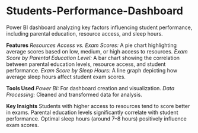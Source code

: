 # Students-Performance-Dashboard
Power BI dashboard analyzing key factors influencing student performance, including parental education, resource access, and sleep hours.

**Features**
_Resources Access vs. Exam Scores:_ A pie chart highlighting average scores based on low, medium, or high access to resources.
_Exam Score by Parental Education Level:_ A bar chart showing the correlation between parental education levels, resource access, and student performance.
_Exam Score by Sleep Hours:_ A line graph depicting how average sleep hours affect student exam scores.

**Tools Used**
_Power BI:_ For dashboard creation and visualization.
_Data Processing:_ Cleaned and transformed data for analysis.

**Key Insights**
Students with higher access to resources tend to score better in exams.
Parental education levels significantly correlate with student performance.
Optimal sleep hours (around 7–8 hours) positively influence exam scores.
